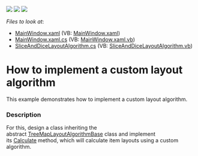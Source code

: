 <!-- default badges list -->
![](https://img.shields.io/endpoint?url=https://codecentral.devexpress.com/api/v1/VersionRange/128572058/21.1.5%2B)
[![](https://img.shields.io/badge/Open_in_DevExpress_Support_Center-FF7200?style=flat-square&logo=DevExpress&logoColor=white)](https://supportcenter.devexpress.com/ticket/details/T312662)
[![](https://img.shields.io/badge/📖_How_to_use_DevExpress_Examples-e9f6fc?style=flat-square)](https://docs.devexpress.com/GeneralInformation/403183)
<!-- default badges end -->
<!-- default file list -->
*Files to look at*:

* [MainWindow.xaml](./CS/CustomLayoutAlgorithmSample/MainWindow.xaml) (VB: [MainWindow.xaml](./VB/CustomLayoutAlgorithmSample/MainWindow.xaml))
* [MainWindow.xaml.cs](./CS/CustomLayoutAlgorithmSample/MainWindow.xaml.cs) (VB: [MainWindow.xaml.vb](./VB/CustomLayoutAlgorithmSample/MainWindow.xaml.vb))
* [SliceAndDiceLayoutAlgorithm.cs](./CS/CustomLayoutAlgorithmSample/SliceAndDiceLayoutAlgorithm.cs) (VB: [SliceAndDiceLayoutAlgorithm.vb](./VB/CustomLayoutAlgorithmSample/SliceAndDiceLayoutAlgorithm.vb))
<!-- default file list end -->
# How to implement a custom layout algorithm


This example demonstrates how to implement a custom layout algorithm.


<h3>Description</h3>

For this, design a class inheriting the abstract&nbsp;<a href="https://documentation.devexpress.com/#WPF/clsDevExpressXpfTreeMapTreeMapLayoutAlgorithmBasetopic">TreeMapLayoutAlgorithmBase</a>&nbsp;class and implement its&nbsp;<a href="https://documentation.devexpress.com/#WPF/DevExpressXpfTreeMapTreeMapLayoutAlgorithmBase_Calculatetopic">Calculate</a><strong>&nbsp;</strong>method, which will calculate item layouts using a custom algorithm.

<br/>


